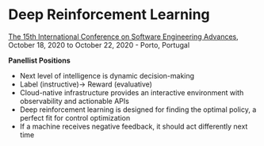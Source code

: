# Deep Reinforcement Learning
[The 15th International Conference on Software Engineering Advances](https://www.iaria.org/conferences2020/ProgramICSEA20.html), October 18, 2020 to October 22, 2020 - Porto, Portugal

**Panellist Positions**

- Next level of intelligence is dynamic decision-making
- Label (instructive)-> Reward (evaluative)
- Cloud-native infrastructure provides an interactive environment with observability and actionable APIs
- Deep reinforcement learning is designed for finding the optimal policy, a perfect fit for control optimization
- If a machine receives negative feedback, it should act differently next time
